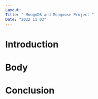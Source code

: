 ```yaml
---
Layout:
Title: " MongoDB and Mongoose Project "
Date: "2022 11 03"
---
```



# Introduction

# Body


# Conclusion
